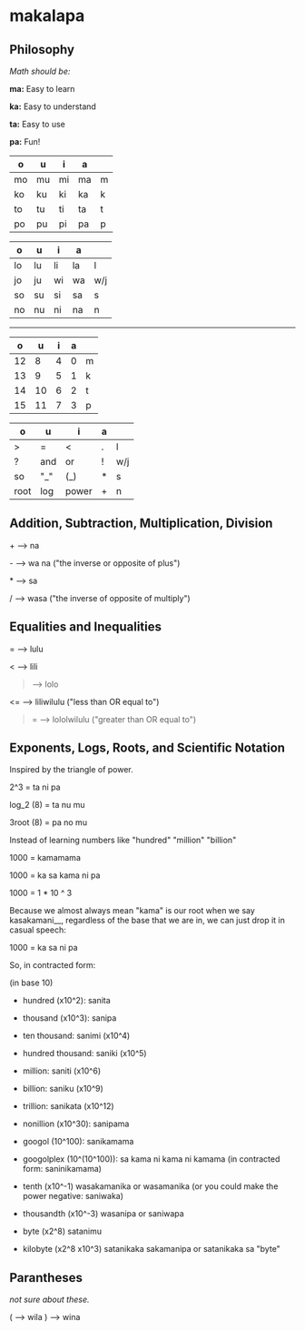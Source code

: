 # makalapa

## Philosophy

_Math should be:_

**ma:** Easy to learn

**ka:** Easy to understand

**ta:** Easy to use

**pa:** Fun!




|o|u|i|a||
|-|-|-|-|-|
|mo|mu|mi|ma|m|
|ko|ku|ki|ka|k|
|to|tu|ti|ta|t|
|po|pu|pi|pa|p|

|o|u|i|a||
|-|-|-|-|-|
|lo|lu|li|la|l|
|jo|ju|wi|wa|w/j|
|so|su|si|sa|s|
|no|nu|ni|na|n|

---

|o|u|i|a||
|-|-|-|-|-|
|12|8|4|0|m|
|13|9|5|1|k|
|14|10|6|2|t|
|15|11|7|3|p|

|o|u|i|a||
|-|-|-|-|-|
|>|=|<|.|l|
|?|and|or|!|w/j|
|so|"_"|(_)|*|s|
|root|log|power|+|n|

## Addition, Subtraction, Multiplication, Division

\+ --> na

\- --> wa na ("the inverse or opposite of plus")

\* --> sa

/ --> wasa ("the inverse of opposite of multiply")


## Equalities and Inequalities

= --> lulu

< --> lili

> --> lolo

<= --> liliwilulu ("less than OR equal to")

>= --> lololwilulu ("greater than OR equal to")

## Exponents, Logs, Roots, and Scientific Notation

Inspired by the triangle of power.

2^3 = ta ni pa

log_2 (8) = ta nu mu

3root (8) = pa no mu

Instead of learning numbers like "hundred" "million" "billion"

1000 = kamamama

1000 = ka sa kama ni pa

1000 = 1 * 10 ^ 3 

Because we almost always mean "kama" is our root when we say kasakamani__, regardless of the base that we are in, we can just drop it in casual speech:

1000 = ka sa ni pa

So, in contracted form:

(in base 10)

* hundred (x10^2): sanita  
* thousand (x10^3): sanipa 
* ten thousand: sanimi (x10^4)
* hundred thousand: saniki (x10^5)
* million: saniti (x10^6)
* billion: saniku (x10^9)
* trillion: sanikata (x10^12) 
* nonillion (x10^30): sanipama
* googol (10^100): sanikamama
* googolplex (10^(10^100)): sa kama ni kama ni kamama (in contracted form: saninikamama)

* tenth (x10^-1) wasakamanika or wasamanika (or you could make the power negative: saniwaka)
* thousandth (x10^-3) wasanipa or saniwapa

* byte (x2^8) satanimu
* kilobyte (x2^8 x10^3) satanikaka sakamanipa or satanikaka sa "byte" 

## Parantheses

_not sure about these._

( --> wila
) --> wina



